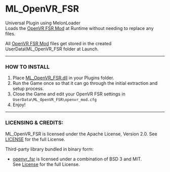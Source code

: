 # ML_OpenVR_FSR
Universal Plugin using MelonLoader  
Loads the [OpenVR FSR Mod](https://github.com/fholger/openvr_fsr) at Runtime without needing to replace any files.

All [OpenVR FSR Mod](https://github.com/fholger/openvr_fsr) files get stored in the created UserData\ML_OpenVR_FSR folder at Launch.

---

### HOW TO INSTALL

1) Place [ML_OpenVR_FSR.dll](https://github.com/LavaGang/ML_OpenVR_FSR/releases/latest) in your Plugins folder.
2) Run the Game once so that it can go through the initial extraction and setup process.
3) Close the Game and edit your OpenVR FSR settings in ``UserData\ML_OpenVR_FSR\openvr_mod.cfg``
4) Enjoy!

---

### LICENSING & CREDITS:

ML_OpenVR_FSR is licensed under the Apache License, Version 2.0. See [LICENSE](https://github.com/HerpDerpinstine/ML_OpenVR_FSR/blob/master/LICENSE.md) for the full License.

Third-party library bundled in binary form:
- [openvr_fsr](https://github.com/fholger/openvr_fsr) is licensed under a combination of BSD 3 and MIT.  
See [License](https://github.com/fholger/openvr_fsr/blob/fsr/LICENSE) for the full License.
